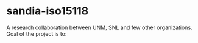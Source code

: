 # sandia-iso15118
A research collaboration between UNM, SNL and few other organizations. Goal of the project is to:
